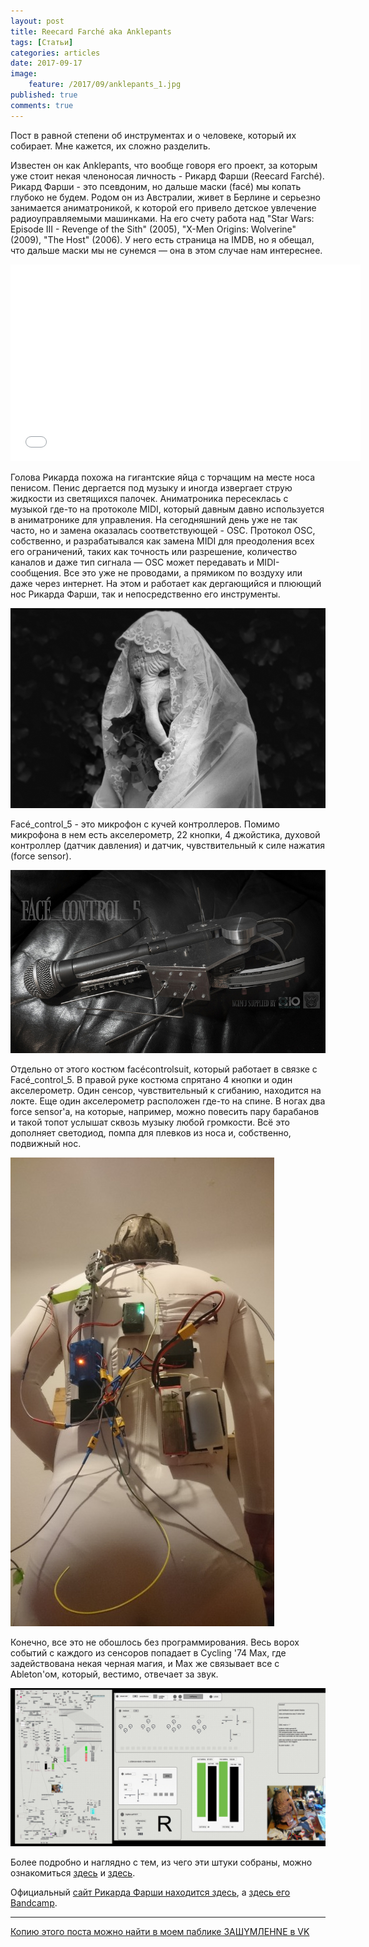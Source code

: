```yaml
---
layout: post
title: Reecard Farché aka Anklepants
tags: [Статьи]
categories: articles
date: 2017-09-17
image:
    feature: /2017/09/anklepants_1.jpg
published: true
comments: true
---
```

Пост в равной степени об инструментах и о человеке, который их собирает. Мне кажется, их сложно разделить.

Известен он как Anklepants, что вообще говоря его проект, за которым уже стоит некая членоносая личность - Рикард Фарши (Reecard Farché). Рикард Фарши - это псевдоним, но дальше маски (facé) мы копать глубоко не будем. Родом он из Австралии, живет в Берлине и серьезно занимается аниматроникой, к которой его привело детское увлечение радиоуправляемыми машинками. На его счету работа над "Star Wars: Episode III - Revenge of the Sith" (2005), "X-Men Origins: Wolverine" (2009), "The Host" (2006). У него есть страница на IMDB, но я обещал, что дальше маски мы не сунемся — она в этом случае нам интереснее.

<iframe width="560" height="315" src="//www.youtube.com/embed/LcnZsNxgMGA" frameborder="0"> </iframe>

Голова Рикарда похожа на гигантские яйца с торчащим на месте носа пенисом. Пенис дергается под музыку и иногда извергает струю жидкости из светящихся палочек.
Аниматроника пересеклась с музыкой где-то на протоколе MIDI, который давным давно используется в аниматронике для управления. На сегодняшний день уже не так часто, но и замена оказалась соответствующей - OSC. Протокол OSC, собственно, и разрабатывался как замена MIDI для преодоления всех его ограничений, таких как точность или разрешение, количество каналов и даже тип сигнала — OSC может передавать и MIDI-сообщения. Все это уже не проводами, а прямиком по воздуху или даже через интернет. На этом и работает как дергающийся и плюющий нос Рикарда Фарши, так и непосредственно его инструменты.

![](/images//2017/09/anklepants_1.jpg)

Facé_control_5 - это микрофон с кучей контроллеров. Помимо микрофона в нем есть акселерометр, 22 кнопки, 4
джойстика, духовой контроллер (датчик давления) и датчик, чувствительный к силе нажатия (force sensor).

![Face_control_5](/images//2017/09/29620186761_0225c3c756_c.jpg)

Отдельно от этого костюм facécontrolsuit, который работает в связке с Facé_control_5. В правой руке костюма спрятано 4 кнопки и один акселерометр. Один сенсор, чувствительный к сгибанию, находится на локте. Еще один акселерометр расположен где-то на спине. В ногах два force sensor'а, на которые, например, можно повесить пару барабанов и такой топот услышат сквозь музыку любой громкости. Всё это дополняет светодиод, помпа для плевков из носа и, собственно, подвижный нос.

![facécontrolsuit](/images//2017/09/tumblr_inline_ocxo10oxPB1r8ug23_500.jpg)

Конечно, все это не обошлось без программирования. Весь ворох событий с каждого из сенсоров попадает в Cycling '74 Max, где задействована некая черная магия, и Max же связывает все с Ableton'ом, который, вестимо, отвечает за звук.

![](/images//2017/09/tumblr_inline_olao25ySrK1r8ug23_1280.jpg)

Более подробно и наглядно с тем, из чего эти штуки собраны, можно ознакомиться [здесь](https://www.flickr.com/photos/facehead/albums) и [здесь](https://www.flickr.com/photos/facehead/sets/72157670605063084).

Официальный [сайт Рикарда Фарши находится здесь](http://reecardfarche.com/), а [здесь его Bandcamp](https://anklepants.bandcamp.com/).

-----
[Копию этого поста можно найти в моем паблике 3АШYМЛЕНNЕ в VK](https://vk.com/wall-153271373_117)
